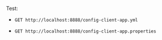 Test:

* `GET http://localhost:8888/config-client-app.yml`

* `GET http://localhost:8888/config-client-app.properties`